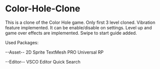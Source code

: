 # Color-Hole-Clone
This is a clone of the Color Hole game. Only first 3 level cloned.
Vibration feature implemented. It can be enable/disable on settings.
Level up and game over effects are implemented.
Swipe to start guide added.

Used Packages:

--Asset--
2D Sprite
TextMesh PRO
Universal RP

--Editor--
VSCO Editor
Quick Search
